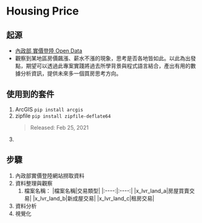 # Housing Price

## 起源
- [內政部 實價登陸 Open Data](https://plvr.land.moi.gov.tw/DownloadOpenData)
- 觀察到某地區房價飆漲、薪水不漲的現象，思考是否各地皆如此。以此為出發點，期望可以透過此專案實踐將過去所學背景與程式語言結合，產出有用的數據分析資訊，提供未來多一個買房思考方向。

## 使用到的套件
1. ArcGIS `pip install arcgis`
2. zipfile `pip install zipfile-deflate64` 
    > Released: Feb 25, 2021
3. 


## 步驟
1. 內政部實價登陸網站撈取資料
2. 資料整理與觀察
   1. 檔案名稱：
        |檔案名稱|交易類型|
        |:----:|:----:|
        |x_lvr_land_a|房屋買賣交易|
        |x_lvr_land_b|新成屋交易|
        |x_lvr_land_c|租房交易|
3. 資料分析
4. 視覺化
